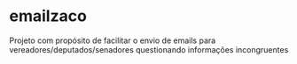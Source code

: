 # emailzaco
Projeto com propósito de facilitar o envio de emails para vereadores/deputados/senadores questionando informações incongruentes
